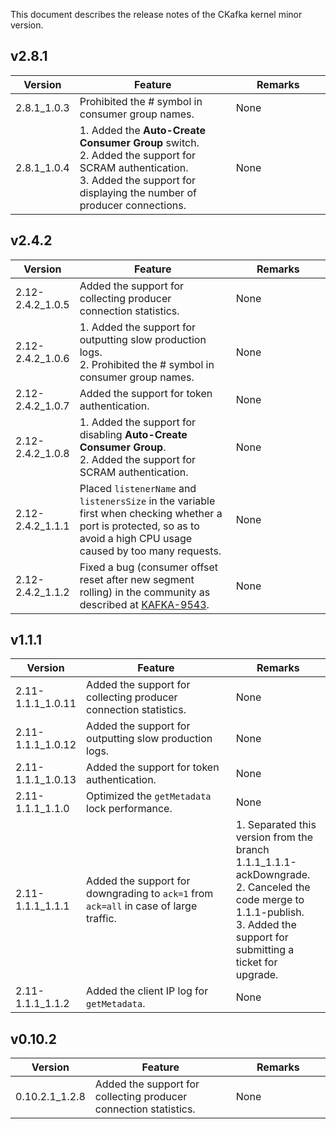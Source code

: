 This document describes the release notes of the CKafka kernel minor version.

## v2.8.1
<table>
<thead>
<tr>
<th style = "width:20%">Version</th>
<th>Feature</th>
<th style = "width:30%">Remarks</th>
</tr>
</thead>
<tbody><tr>
<td>2.8.1_1.0.3</td>
<td>Prohibited the # symbol in consumer group names.</td>
<td>None</td>
</tr>
<tr>
<td>2.8.1_1.0.4</td>
<td>1. Added the <b>Auto-Create Consumer Group</b> switch. <br>2. Added the support for SCRAM authentication. <br> 3. Added the support for displaying the number of producer connections.</td>
<td>None</td>
</tr>
</tbody></table>

## v2.4.2
<table>
<thead>
<tr>
<th style = "width:20%">Version</th>
<th>Feature</th>
<th style = "width:30%">Remarks</th>
</tr>
</thead>
<tbody><tr>
<td>2.12-2.4.2_1.0.5</td>
<td>Added the support for collecting producer connection statistics.</td>
<td>None</td>
</tr>
<tr>
<td>2.12-2.4.2_1.0.6</td>
<td>1. Added the support for outputting slow production logs. <br>2. Prohibited the # symbol in consumer group names.</td>
<td>None</td>
</tr>
<tr>
<td>2.12-2.4.2_1.0.7</td>
<td>Added the support for token authentication.</td>
<td>None</td>
</tr>
<tr>
<td>2.12-2.4.2_1.0.8</td>
<td>1. Added the support for disabling <b>Auto-Create Consumer Group</b>. <br>2. Added the support for SCRAM authentication.</td>
<td>None</td>
</tr>
<tr>
<td>2.12-2.4.2_1.1.1</td>
<td>Placed <code>listenerName</code> and <code>listenersSize</code> in the variable first when checking whether a port is protected, so as to avoid a high CPU usage caused by too many requests.</td>
<td>None</td>
</tr>
<tr>
<td>2.12-2.4.2_1.1.2</td>
<td>Fixed a bug (consumer offset reset after new segment rolling) in the community as described at <a href = "https://issues.apache.org/jira/browse/KAFKA-9543">KAFKA-9543</a>.</td>
<td>None</td>
</tr>
</tbody></table>

## v1.1.1

<table>
<thead>
<tr>
<th style = "width:20%">Version</th>
<th>Feature</th>
<th style = "width:30%">Remarks</th>
</tr>
</thead>
<tbody><tr>
<td>2.11-1.1.1_1.0.11</td>
<td>Added the support for collecting producer connection statistics.</td>
<td>None</td>
</tr>
<tr>
<td>2.11-1.1.1_1.0.12</td>
<td>Added the support for outputting slow production logs.</td>
<td>None</td>
</tr>
<tr>
<td>2.11-1.1.1_1.0.13</td>
<td>Added the support for token authentication.</td>
<td>None</td>
</tr>
<tr>
<td>2.11-1.1.1_1.1.0</td>
<td>Optimized the <code>getMetadata</code> lock performance.</td>
<td>None</td>
</tr>
<tr>
<td>2.11-1.1.1_1.1.1</td>
<td>Added the support for downgrading to <code>ack=1</code> from <code>ack=all</code> in case of large traffic.</td>
<td>1. Separated this version from the branch 1.1.1_1.1.1-ackDowngrade. <br>2. Canceled the code merge to 1.1.1-publish. <br>3. Added the support for submitting a ticket for upgrade.</td>
</tr>
<tr>
<td>2.11-1.1.1_1.1.2</td>
<td>Added the client IP log for <code>getMetadata</code>.</td>
<td>None</td>
</tr>
</tbody></table>





## v0.10.2

<table>
<thead>
<tr>
<th style = "width:20%">Version</th>
<th>Feature</th>
<th style = "width:30%">Remarks</th>
</tr>
</thead>
<tbody><tr>
<td>0.10.2.1_1.2.8</td>
<td>Added the support for collecting producer connection statistics.</td>
<td>None</td>
</tr>
</tbody></table>




